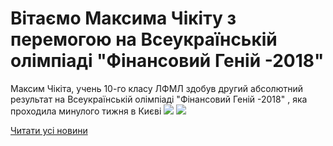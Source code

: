 # Вітаємо Максима Чікіту з перемогою на Всеукраїнській олімпіаді &quot;Фінансовий Геній -2018&quot;
Максим Чікіта, учень 10-го класу ЛФМЛ здобув другий абсолютний результат на Всеукраїнській олімпіаді "Фінансовий Геній -2018" , яка проходила минулого тижня в Києві
![](/images/вітаємо-максима-чікіту-з-перемогою-на-всеукраїнській/31084195_1790111781049962_8340618268817489920_o.jpg)
![](/images/вітаємо-максима-чікіту-з-перемогою-на-всеукраїнській/31097766_1790112057716601_5099161499398569984_n.jpg)

[Читати усі новини](/news)

